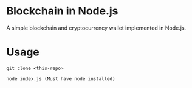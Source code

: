 # Blockchain in Node.js

A simple blockchain and cryptocurrency wallet implemented in Node.js.

# Usage

```
git clone <this-repo>

node index.js (Must have node installed)
```